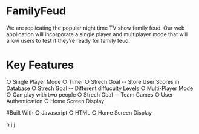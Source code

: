# FamilyFeud
We are replicating the popular night time TV show family feud. Our web application will incorporate a single player and multiplayer mode that will allow users to test if they’re ready for family feud.

# Key Features 
○ Single Player Mode
    ○ Timer 
    ○ Strech Goal -- Store User Scores in Database
    ○ Strech Goal -- Different diffuculty Levels 
○ Multi-Player Mode
  ○ Can play with two people 
  ○ Strech Goal -- Team Games 
○ User Authentication 
○ Home Screen Display


#Built With
○ Javascript
○ HTML 
○ Home Screen Display


h
j
j
